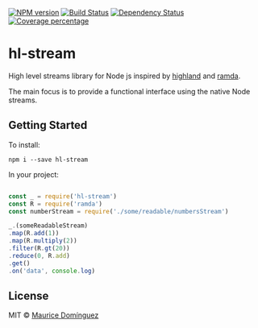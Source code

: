 [![NPM version][npm-image]][npm-url] [![Build Status][travis-image]][travis-url] [![Dependency Status][daviddm-image]][daviddm-url] [![Coverage percentage][coveralls-image]][coveralls-url]

# hl-stream

High level streams library for Node js inspired by [highland](https://highlandjs.org/) and [ramda](http://ramdajs.com/).

The main focus is to provide a functional interface using the native Node streams.

## Getting Started

To install:

    npm i --save hl-stream

In your project:

``` javascript

const _ = require('hl-stream')
const R = require('ramda')
const numberStream = require('./some/readable/numbersStream')

_.(someReadableStream)
.map(R.add(1))
.map(R.multiply(2))
.filter(R.gt(20))
.reduce(0, R.add)
.get()
.on('data', console.log)

```

## License

MIT © [Maurice Domínguez](maurice.ronet.dominguez@gmail.com)

[npm-image]: https://badge.fury.io/js/hl-stream.svg
[npm-url]: https://npmjs.org/package/hl-stream
[travis-image]: https://travis-ci.org/madoos/hl-stream.svg?branch=develop
[travis-url]: https://travis-ci.org/madoos/hl-stream
[daviddm-image]: https://david-dm.org/madoos/hl-stream.svg?theme=shields.io
[daviddm-url]: https://david-dm.org/madoos/hl-stream
[coveralls-image]: https://coveralls.io/repos/madoos/hl-stream/badge.svg
[coveralls-url]: https://coveralls.io/r/madoos/hl-stream

